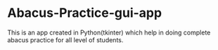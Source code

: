 # Abacus-Practice-gui-app
This is an app created in Python(tkinter) which help in doing complete abacus practice for all level of students.
